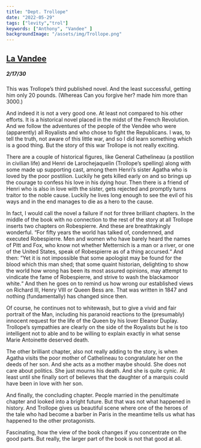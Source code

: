 ```yaml
---
title: "Dept. Trollope"
date: "2022-05-29"
tags: ["levity","trol"]
keywords: ["Anthony", "Vandee" ]
backgroundImage: "/assets/img/Trollope.png"
---
```

## [La Vandee](https://www.goodreads.com/book/show/395524.La_Vendee) 

##### 2/17/30


This was Trollope’s third published novel. And the least successful, getting him only 20 pounds. (Whereas Can you forgive her? made him more than 3000.)

And indeed it is not a very good one. At least not compared to his other efforts. It is a historical novel placed in the midst of the French Revolution. And we follow the adventures of the people of the Vendèe who were (apparently) all Royalists and who chose to fight the Republicans. I was, to tell the truth, not aware of this little war, and so I did learn something which is a good thing. But the story of this war Trollope is not really exciting.

There are a couple of historical figures, like General Cathelineau (a postilion in civilian life) and Henri de Larochejaquelin (Trollope’s spelling) along with some made up supporting cast, among them Henri’s sister Agatha who is loved by the poor postilion. Luckily he gets killed early on and so brings up the courage to confess his love in his dying hour. Then there is a friend of Henri who is also in love with the sister, gets rejected and promptly turns traitor to the noble cause. Luckily he lives long enough to see the evil of his ways and in the end manages to die as a hero to the cause.

In fact, I would call the novel a failure if not for three brilliant chapters. In the middle of the book with no connection to the rest of the story at all Trollope inserts two chapters on Robespierre. And these are breathtakingly wonderful. “For fifty years the world has talked of, condemned, and executed Robespierre. Men and women who have barely heard the names of Pitt and Fox, who know not whether Metternich is a man or a river, or one of the United States, speak of Robespierre as of a thing accursed.“ And then: “Yet it is not impossible that some apologist may be found for the blood which this man shed; that some quaint historian, delighting to show the world how wrong has been its most assured opinions, may attempt to vindicate the fame of Robespierre, and strive to wash the blackamoor white.“ And then he goes on to remind us how wrong our established views on Richard III, Henry VIII or Queen Bess are. That was written in 1847 and nothing (fundamentally) has changed since then.

Of course, he continues not to whitewash, but to give a vivid and fair portrait of the Man, including his paranoid reactions to the (presumably) innocent request for the life of the Queen by his lover Eleanor Duplay. Trollope’s sympathies are clearly on the side of the Royalists but he is too intelligent not to able and to be willing to explain exactly in what sense Marie Antoinette deserved death.

The other brilliant chapter, also not really adding to the story, is when Agatha visits the poor mother of Cathelineau to congratulate her on the deeds of her son. And she acts as a mother maybe should. She does not care about politics. She just mourns his death. And she is quite cynic. At least until she finally sort of believes that the daughter of a marquis could have been in love with her son.

And finally, the concluding chapter. People married in the penultimate chapter and looked into a bright future. But that was not what happened in history. And Trollope gives us beautiful scene where one of the heroes of the tale who had become a barber in Paris in the meantime tells us what has happened to the other protagonists.

Fascinating, how the view of the book changes if you concentrate on the good parts. But really, the larger part of the book is not that good at all.
